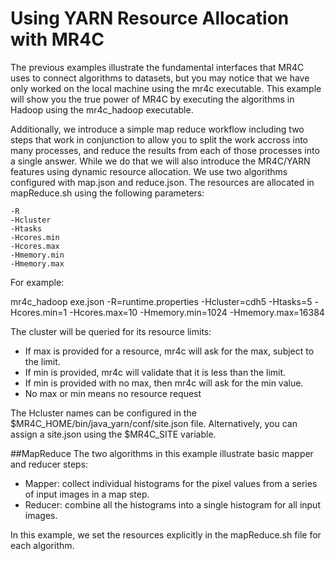 # Using YARN Resource Allocation with MR4C

The previous examples illustrate the fundamental interfaces that MR4C uses to connect algorithms to datasets, but you may notice that we have only worked on the local machine using the mr4c executable. This example will show you the true power of MR4C by executing the algorithms in Hadoop using the mr4c_hadoop executable.

Additionally, we introduce a simple map reduce workflow including two steps that work in conjunction to allow you to split the work accross into many processes, and reduce the results from each of those processes into a single answer. While we do that we will also introduce the MR4C/YARN features using dynamic resource allocation. We use two algorithms configured with map.json and reduce.json. The resources are allocated in mapReduce.sh using the following parameters:

    -R
    -Hcluster
    -Htasks
    -Hcores.min
    -Hcores.max
    -Hmemory.min
    -Hmemory.max

For example:

mr4c_hadoop exe.json -R=runtime.properties -Hcluster=cdh5 -Htasks=5 -Hcores.min=1 -Hcores.max=10 -Hmemory.min=1024 -Hmemory.max=16384

The cluster will be queried for its resource limits:
* If max is provided for a resource, mr4c will ask for the max, subject to the limit.
* If min is provided, mr4c will validate that it is less than the limit.
* If min is provided with no max, then mr4c will ask for the min value.
* No max or min means no resource request


The Hcluster names can be configured in the $MR4C_HOME/bin/java_yarn/conf/site.json file. Alternatively, you can assign a site.json using the $MR4C_SITE variable.

##MapReduce
The two algorithms in this example illustrate basic mapper and reducer steps:
* Mapper: collect individual histograms for the pixel values from a series of input images in a map step.
* Reducer: combine all the histograms into a single histogram for all input images.

In this example, we set the resources explicitly in the mapReduce.sh file for each algorithm.
